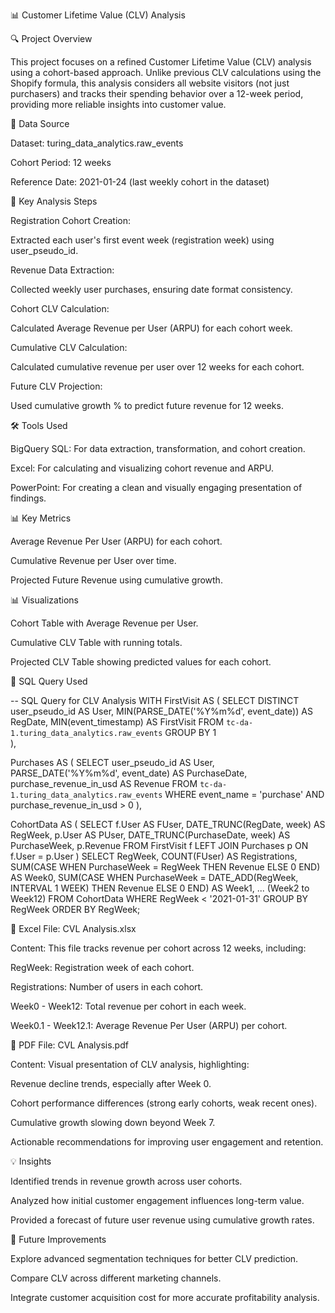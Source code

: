 📊 Customer Lifetime Value (CLV) Analysis

🔍 Project Overview

This project focuses on a refined Customer Lifetime Value (CLV) analysis using a cohort-based approach. Unlike previous CLV calculations using the Shopify formula, this analysis considers all website visitors (not just purchasers) and tracks their spending behavior over a 12-week period, providing more reliable insights into customer value.

📂 Data Source

Dataset: turing_data_analytics.raw_events

Cohort Period: 12 weeks

Reference Date: 2021-01-24 (last weekly cohort in the dataset)

🚀 Key Analysis Steps

Registration Cohort Creation:

Extracted each user's first event week (registration week) using user_pseudo_id.

Revenue Data Extraction:

Collected weekly user purchases, ensuring date format consistency.

Cohort CLV Calculation:

Calculated Average Revenue per User (ARPU) for each cohort week.

Cumulative CLV Calculation:

Calculated cumulative revenue per user over 12 weeks for each cohort.

Future CLV Projection:

Used cumulative growth % to predict future revenue for 12 weeks.

🛠️ Tools Used

BigQuery SQL: For data extraction, transformation, and cohort creation.

Excel: For calculating and visualizing cohort revenue and ARPU.

PowerPoint: For creating a clean and visually engaging presentation of findings.

📊 Key Metrics

Average Revenue Per User (ARPU) for each cohort.

Cumulative Revenue per User over time.

Projected Future Revenue using cumulative growth.

📊 Visualizations

Cohort Table with Average Revenue per User.

Cumulative CLV Table with running totals.

Projected CLV Table showing predicted values for each cohort.

📌 SQL Query Used

-- SQL Query for CLV Analysis
WITH
  FirstVisit AS (
    SELECT DISTINCT user_pseudo_id AS User, MIN(PARSE_DATE('%Y%m%d', event_date)) AS RegDate, MIN(event_timestamp) AS FirstVisit 
    FROM `tc-da-1.turing_data_analytics.raw_events`
    GROUP BY 1  
  ),

  Purchases AS (
    SELECT user_pseudo_id AS User, PARSE_DATE('%Y%m%d', event_date) AS PurchaseDate, purchase_revenue_in_usd AS Revenue
    FROM `tc-da-1.turing_data_analytics.raw_events`
    WHERE event_name = 'purchase' AND purchase_revenue_in_usd > 0
  ),

  CohortData AS (
    SELECT f.User AS FUser, DATE_TRUNC(RegDate, week) AS RegWeek, p.User AS PUser, DATE_TRUNC(PurchaseDate, week) AS PurchaseWeek, p.Revenue
    FROM FirstVisit f LEFT JOIN Purchases p ON f.User = p.User 
  )
SELECT RegWeek, COUNT(FUser) AS Registrations, SUM(CASE WHEN PurchaseWeek = RegWeek THEN Revenue ELSE 0 END) AS Week0,
  SUM(CASE WHEN PurchaseWeek = DATE_ADD(RegWeek, INTERVAL 1 WEEK) THEN Revenue ELSE 0 END) AS Week1, ... (Week2 to Week12)
FROM CohortData WHERE RegWeek < '2021-01-31' GROUP BY RegWeek ORDER BY RegWeek;

📂 Excel File: CVL Analysis.xlsx

Content: This file tracks revenue per cohort across 12 weeks, including:

RegWeek: Registration week of each cohort.

Registrations: Number of users in each cohort.

Week0 - Week12: Total revenue per cohort in each week.

Week0.1 - Week12.1: Average Revenue Per User (ARPU) per cohort.

📂 PDF File: CVL Analysis.pdf

Content: Visual presentation of CLV analysis, highlighting:

Revenue decline trends, especially after Week 0.

Cohort performance differences (strong early cohorts, weak recent ones).

Cumulative growth slowing down beyond Week 7.

Actionable recommendations for improving user engagement and retention.

💡 Insights

Identified trends in revenue growth across user cohorts.

Analyzed how initial customer engagement influences long-term value.

Provided a forecast of future user revenue using cumulative growth rates.

🚀 Future Improvements

Explore advanced segmentation techniques for better CLV prediction.

Compare CLV across different marketing channels.

Integrate customer acquisition cost for more accurate profitability analysis.


